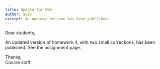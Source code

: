 ```yaml
---
title: Update for HW4
author: aviv
excerpt: An updated version has been published.
---
```


Dear students,

An updated version of homework 4, with two small corrections, has been published.
See the assignment page.

Thanks,<br>
Course staff


